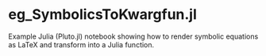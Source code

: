 # eg_SymbolicsToKwargfun.jl
Example Julia (Pluto.jl) notebook showing how to render symbolic equations as LaTeX and transform into a Julia function.
